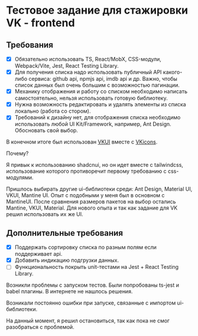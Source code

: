 # Тестовое задание для стажировки VK - frontend

## Требования

- [x] Обязательно использовать TS, React/MobX, CSS-модули, Webpack/Vite, Jest, React Testing Library.
- [x] Для получения списка надо использовать публичный API какого-либо сервиса: github api, npmjs api, imdb api и др. Важно, чтобы список данных был очень большим с возможностью пагинации.
- [x] Механику отображения и работу со списком необходимо написать самостоятельно, нельзя использовать готовую библиотеку.
- [x] Нужна возможность редактировать и удалять элементы из списка локально (работа со стором).
- [x] Требований к дизайну нет, для отображения списка необходимо использовать любой UI Kit/Framework, например, Ant Design. Обосновать свой выбор.
      
В конечном итоге был использован [VKUI](https://vkcom.github.io/VKUI/#/About) вместе с [VKicons](https://vkcom.github.io/icons/).

Почему?

Я привык к использованию shadcnui, но он идет вместе с tailwindcss, использование которого противоречит первому требованию с css-модулями.

Пришлось выбирать другие ui-библиотеки среди: Ant Design, Material UI, VKUI, Mantine UI. Опыт с подобными у меня был в основном с MantineUI. После сравнения размеров пакетов на выбор остались Mantine, VKUI, Material. Для нового опыта и так как задание для VK решил использовать их же UI.

## Дополнительные требования

- [x] Поддержать сортировку списка по разным полям если поддерживает api.
- [x] Добавить индикацию подгрузки данных.
- [ ] Функциональность покрыть unit-тестами на Jest + React Testing Library.

Возникли проблемы с запуском тестов. Были попробованы ts-jest и babel плагины. В интернете не нашлось решения. 

Возникали постоянно ошибки при запуске, связанные с импортом ui-библиотеки.

На данный момент, я решил остановиться, так как пока не смог разобраться с проблемой.